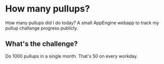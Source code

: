 # How many pullups?

How many pullups did I do today? A small AppEngine webapp to track my pullup challange progress publicly.

## What's the challenge?

Do 1000 pullups in a single month. That's 50 on every workday.


